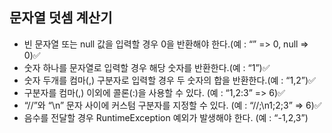 ## 문자열 덧셈 계산기


- 빈 문자열 또는 null 값을 입력할 경우 0을 반환해야 한다.(예 : “” => 0, null => 0)✅
- 숫자 하나를 문자열로 입력할 경우 해당 숫자를 반환한다.(예 : “1”)✅
- 숫자 두개를 컴마(,) 구분자로 입력할 경우 두 숫자의 합을 반환한다.(예 : “1,2”)✅
- 구분자를 컴마(,) 이외에 콜론(:)을 사용할 수 있다. (예 : “1,2:3” => 6)✅
- “//”와 “\n” 문자 사이에 커스텀 구분자를 지정할 수 있다. (예 : “//;\n1;2;3” => 6)✅
- 음수를 전달할 경우 RuntimeException 예외가 발생해야 한다. (예 : “-1,2,3”)